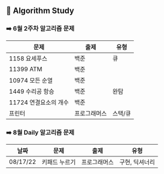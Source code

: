## 📝 Algorithm Study 

### ➡️ 6월 2주차 알고리즘 문제 
| 문제                  | 출제         | 유형    |
| --------------------- | ------------ | ------- |
| 1158 요세푸스         | 백준         |    큐   |
| 11399 ATM             | 백준         |         |
| 10974 모든 순열       | 백준         |         |
| 1449 수리공 항승      | 백준         |    완탐   |
| 11724 연결요소의 개수 | 백준         |         |
| 프린터                | 프로그래머스 | 스택/큐 |



### ➡️ 8월 Daily 알고리즘 문제 
|날짜  | 문제                  | 출제         | 유형    |
|----| --------------------- | ------------ | ------- |
| 08/17/22 | 키패드 누르기         | 프로그래머스    |  구현, 딕셔너리   |

